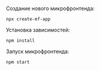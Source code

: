 Создание нового микрофронтенда:
```
npx create-mf-app
```

Установка зависимостей:
```
npm install
```

Запуск микрофронтенда:
```
npm start
```

